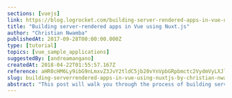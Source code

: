 ```yaml
---
sections: [vuejs]
link: https://blog.logrocket.com/building-server-rendered-apps-in-vue-using-nuxt-js-c12c6c253274
title: "Building server-rendered apps in Vue using Nuxt.js"
author: "Christian Nwamba"
publishedAt: 2017-09-28T00:00:00.000Z
type: [tutorial]
topics: [vue_sample_applications]
suggestedBy: [andreamangano]
createdAt: 2018-04-22T01:55:57.167Z
reference: aHR0cHM6Ly9ibG9nLmxvZ3JvY2tldC5jb20vYnVpbGRpbmctc2VydmVyLXJlbmRlcmVkLWFwcHMtaW4tdnVlLXVzaW5nLW51eHQtanMtYzEyYzZjMjUzMjc0
slug: building-serverrendered-apps-in-vue-using-nuxtjs-by-christian-nwamba
abstract: "This post will walk you through the process of building server-rendered webpages in Vue — a progressive JavaScript framework that is simple to start using. I'll also discuss Nuxt, a tool that makes the server-rendering process seamless. Finally, as a practical example, we will build an app that shows pictures of dogs based on their breed."
---
```

